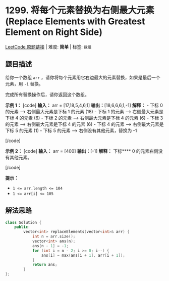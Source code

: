 # 1299. 将每个元素替换为右侧最大元素 (Replace Elements with Greatest Element on Right Side)

[LeetCode 原题链接](https://leetcode.cn/problems/replace-elements-with-greatest-element-on-right-side/) | 难度: **简单** | 标签: `数组`

## 题目描述

给你一个数组 `arr` ，请你将每个元素用它右边最大的元素替换，如果是最后一个元素，用 `-1` 替换。

完成所有替换操作后，请你返回这个数组。

**示例 1：**
[code] 
    **输入：** arr = [17,18,5,4,6,1]
    **输出：**[18,6,6,6,1,-1]
    **解释：**
    - 下标 0 的元素 --> 右侧最大元素是下标 1 的元素 (18)
    - 下标 1 的元素 --> 右侧最大元素是下标 4 的元素 (6)
    - 下标 2 的元素 --> 右侧最大元素是下标 4 的元素 (6)
    - 下标 3 的元素 --> 右侧最大元素是下标 4 的元素 (6)
    - 下标 4 的元素 --> 右侧最大元素是下标 5 的元素 (1)
    - 下标 5 的元素 --> 右侧没有其他元素，替换为 -1
    
[/code]

**示例 2：**
[code] 
    **输入：** arr = [400]
    **输出：**[-1]
    **解释：** 下标**** 0 的元素右侧没有其他元素。
    
[/code]

**提示：**

  * `1 <= arr.length <= 104`
  * `1 <= arr[i] <= 105`

## 解法思路

```cpp
class Solution {
    public:
        vector<int> replaceElements(vector<int>& arr) {
            int n = arr.size();
            vector<int> ans(n);
            ans[n - 1] = -1;
            for (int i = n - 2; i >= 0; i--) {
                ans[i] = max(ans[i + 1], arr[i + 1]);
            }
            return ans;
        }
};
```

